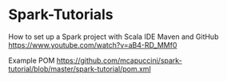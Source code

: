 # Spark-Tutorials

How to set up a Spark project with Scala IDE Maven and GitHub
https://www.youtube.com/watch?v=aB4-RD_MMf0

Example POM
https://github.com/mcapuccini/spark-tutorial/blob/master/spark-tutorial/pom.xml